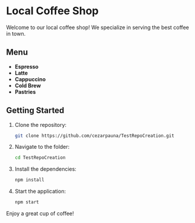 # Local Coffee Shop

Welcome to our local coffee shop! We specialize in serving the best coffee in town.

## Menu
- **Espresso**
- **Latte**
- **Cappuccino**
- **Cold Brew**
- **Pastries**

## Getting Started

1. Clone the repository:
   ```bash
   git clone https://github.com/cezarpauna/TestRepoCreation.git
   ```
2. Navigate to the folder:
   ```bash
   cd TestRepoCreation
   ```
3. Install the dependencies:
   ```bash
   npm install
   ```
4. Start the application:
   ```bash
   npm start
   ```

Enjoy a great cup of coffee!
